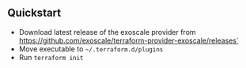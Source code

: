 ## Quickstart
* Download latest release of the exoscale provider from 
<https://github.com/exoscale/terraform-provider-exoscale/releases`>
* Move executable to `~/.terraform.d/plugins`
* Run `terraform init`
